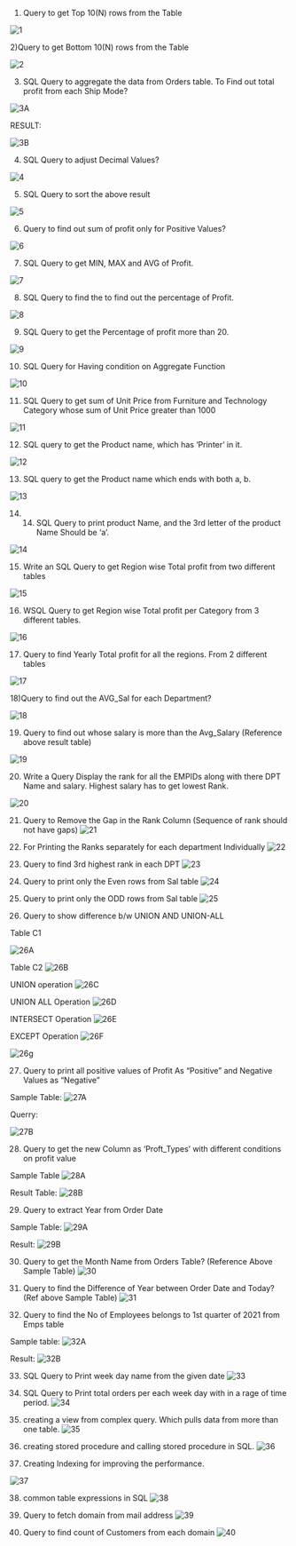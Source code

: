 
1)	Query to get Top 10(N) rows from the Table

![1](https://github.com/MounikaWorld/SQL-Business-Queries/assets/154870380/881fb924-6e3e-476f-9a72-3a91223249f8)


 2)Query to get Bottom 10(N) rows from the Table

 ![2](https://github.com/MounikaWorld/SQL-Business-Queries/assets/154870380/24542c94-3088-40ab-9bd7-1d83f425d029)

3) SQL Query to aggregate the data from Orders table. To Find out total profit from each Ship Mode?  

![3A](https://github.com/MounikaWorld/SQL-Business-Queries/assets/154870380/d4e61a9e-d7f7-4953-823c-711f09df3bf2)

RESULT:

![3B](https://github.com/MounikaWorld/SQL-Business-Queries/assets/154870380/7f340c59-8393-49d4-9c42-95cbb49ffc5a)

4) SQL Query to adjust Decimal Values?

![4](https://github.com/MounikaWorld/SQL-Business-Queries/assets/154870380/e42566d1-0be4-4aa3-bc45-640072ba786b)

5) SQL Query to sort the above result

![5](https://github.com/MounikaWorld/SQL-Business-Queries/assets/154870380/ccab8543-6797-4de2-9266-8d2a50f68dfc)

6) Query to find out sum of profit only for Positive Values?

![6](https://github.com/MounikaWorld/SQL-Business-Queries/assets/154870380/f298ef28-225b-4022-aee7-20658971d192)

7) SQL Query to get MIN, MAX and AVG of Profit.

![7](https://github.com/MounikaWorld/SQL-Business-Queries/assets/154870380/0eebc55c-7fff-4b1f-95b1-1eee60a6f4b3)

8) SQL Query to find the to find out the percentage of Profit.

![8](https://github.com/MounikaWorld/SQL-Business-Queries/assets/154870380/d934bf4f-aa09-4544-b793-e6815b17f973)

9) SQL Query to get the Percentage of profit more than 20.

![9](https://github.com/MounikaWorld/SQL-Business-Queries/assets/154870380/db8894cc-5757-4a94-bea7-dba11cd3dea8)

10) SQL Query for Having condition on Aggregate Function 

![10](https://github.com/MounikaWorld/SQL-Business-Queries/assets/154870380/e061c600-543b-4f0c-85f1-ab299c06ca36)

11) SQL Query to get sum of Unit Price from Furniture and Technology Category whose sum of Unit Price greater than 1000

![11](https://github.com/MounikaWorld/SQL-Business-Queries/assets/154870380/aea20350-6a1e-4dc4-a369-0ffa1a6cf6be)

12) SQL query to get the Product name, which has ‘Printer’ in it.

![12](https://github.com/MounikaWorld/SQL-Business-Queries/assets/154870380/6eb8e68f-f02a-480f-8d16-c71eb300fc0b)

13) SQL query to get the Product name which ends with both a, b.

![13](https://github.com/MounikaWorld/SQL-Business-Queries/assets/154870380/e156743a-8852-44af-a77d-b138dbd6f89c)

14) 14) SQL Query to print product Name, and the 3rd letter of the product Name Should be ‘a’.

![14](https://github.com/MounikaWorld/SQL-Business-Queries/assets/154870380/438d18e3-8943-4b8e-b8cf-881a2e278f28)

15) Write an SQL Query to get Region wise Total profit from two different tables

![15](https://github.com/MounikaWorld/SQL-Business-Queries/assets/154870380/3b5cc431-49f6-49b4-b298-e5cb149f4ffc)

 16) WSQL Query to get Region wise Total profit per Category from 3 different tables.

 ![16](https://github.com/MounikaWorld/SQL-Business-Queries/assets/154870380/130c8bfa-2ea7-4c07-a383-890a2272c0a7)

 17) Query to find Yearly Total profit for all the regions. From 2 different tables

 ![17](https://github.com/MounikaWorld/SQL-Business-Queries/assets/154870380/26bf782e-a027-40bc-8998-ba6988f7c523)

18)Query to find out the AVG_Sal for each Department?

![18](https://github.com/MounikaWorld/SQL-Business-Queries/assets/154870380/40e16a24-e57a-40d4-adee-fc3f134d7785)

19) Query to find out whose salary is more than the Avg_Salary (Reference above result table)

![19](https://github.com/MounikaWorld/SQL-Business-Queries/assets/154870380/324fc9ac-ae9c-413f-af3f-6a0a4c58981d)

20) Write a Query Display the rank for all the EMPIDs along with there DPT Name and salary. Highest salary has to get lowest Rank.

![20](https://github.com/MounikaWorld/SQL-Business-Queries/assets/154870380/02a6c13c-b9c8-4180-aaf5-4ae317929742)


21) Query to Remove the Gap in the Rank Column (Sequence of rank should not have gaps)
![21](https://github.com/MounikaWorld/SQL-Business-Queries/assets/154870380/17c5d8d5-8999-489c-adc9-26658ba973c2)


22) For Printing the Ranks separately for each department Individually
![22](https://github.com/MounikaWorld/SQL-Business-Queries/assets/154870380/ff3b0828-ae24-4313-9191-1a2c3f78d90d)


23) Query to find 3rd highest rank in each DPT
![23](https://github.com/MounikaWorld/SQL-Business-Queries/assets/154870380/4eda84c3-6e58-4b25-a669-5aa164ebacf6)


24) Query to print only the Even rows from Sal table
![24](https://github.com/MounikaWorld/SQL-Business-Queries/assets/154870380/5e6b9a90-0ddf-4662-8946-f66d2720a097)


25) Query to print only the ODD rows from Sal table
![25](https://github.com/MounikaWorld/SQL-Business-Queries/assets/154870380/9a3cec0e-f164-4394-aaf8-1afa74833e2b)

26) Query to show difference b/w UNION AND UNION-ALL

Table C1 

![26A](https://github.com/MounikaWorld/SQL-Business-Queries/assets/154870380/32c83d2c-0e6d-4960-acc2-43ce1cb17d7a)

Table C2
![26B](https://github.com/MounikaWorld/SQL-Business-Queries/assets/154870380/45f84582-f322-4ff8-ba9a-f0d0a54baf94)

UNION operation
![26C](https://github.com/MounikaWorld/SQL-Business-Queries/assets/154870380/c0efb509-2065-4114-8cf2-9f573faaba6d)



UNION ALL Operation
![26D](https://github.com/MounikaWorld/SQL-Business-Queries/assets/154870380/23a6fc3d-4257-4cf9-87e2-6e4663637f68)

INTERSECT Operation
![26E](https://github.com/MounikaWorld/SQL-Business-Queries/assets/154870380/0347f08c-7309-4542-b5fe-a878ba7e64c1)


EXCEPT Operation
![26F](https://github.com/MounikaWorld/SQL-Business-Queries/assets/154870380/03c37b09-f3e2-46c4-8b29-efdbf2180da2)

![26g](https://github.com/MounikaWorld/SQL-Business-Queries/assets/154870380/7834ede9-22d1-49be-8cab-70fc19f7f035)



27) Query to print all positive values of Profit As “Positive” and Negative Values as “Negative”

Sample Table:
![27A](https://github.com/MounikaWorld/SQL-Business-Queries/assets/154870380/bf2c6bf7-e41a-4cdd-ba8f-2ef2a4f3ca3f)

Querry: 

![27B](https://github.com/MounikaWorld/SQL-Business-Queries/assets/154870380/de1bc5fa-1e6a-4851-9f67-de711da1825e)

28) Query to get the new Column as ‘Proft_Types’ with different conditions on profit value

Sample Table
![28A](https://github.com/MounikaWorld/SQL-Business-Queries/assets/154870380/ffc75608-a064-4509-9b11-e2080d3da330)

Result Table:
![28B](https://github.com/MounikaWorld/SQL-Business-Queries/assets/154870380/81308c7e-e3ad-4377-8a23-cfcc9a9ae98e)

29) Query to extract Year from Order Date

Sample Table:
![29A](https://github.com/MounikaWorld/SQL-Business-Queries/assets/154870380/d8bf3c93-024e-4fd5-8a64-be47cda90bc7)

Result: 
![29B](https://github.com/MounikaWorld/SQL-Business-Queries/assets/154870380/8b685e1f-68af-4f7a-9b0d-006d6cfc3476)


30) Query to get the Month Name from Orders Table? (Reference Above Sample Table)
![30](https://github.com/MounikaWorld/SQL-Business-Queries/assets/154870380/6a13d7d7-39fe-4721-9d35-5172f1a32218)


31) Query to find the Difference of Year between Order Date and Today? (Ref above Sample Table)
![31](https://github.com/MounikaWorld/SQL-Business-Queries/assets/154870380/c10f8c66-8bd9-4d97-b7ee-68878d631045)


32) Query to find the No of Employees belongs to 1st quarter of 2021 from Emps table

Sample table:
![32A](https://github.com/MounikaWorld/SQL-Business-Queries/assets/154870380/31685af9-55a8-4051-986f-40e0f8635313)

Result:
![32B](https://github.com/MounikaWorld/SQL-Business-Queries/assets/154870380/4967fb5f-6bb8-4400-81d1-b3d235a5a1a9)

33) SQL Query to Print week day name from the given date
![33](https://github.com/MounikaWorld/SQL-Business-Queries/assets/154870380/92796b0c-612d-4d06-b763-3ea8f41617ab)

34) SQL Query to Print total orders per each week day with in a rage of time period.
![34](https://github.com/MounikaWorld/SQL-Business-Queries/assets/154870380/a33dd37f-06ad-478f-9db6-2c535d41cbc2)

35) creating a view from complex query. Which pulls data from more than one table. 
![35](https://github.com/MounikaWorld/SQL-Business-Queries/assets/154870380/e1a17773-87c1-41f3-882d-02849bb7e5c2)

36) creating stored procedure and calling stored procedure in SQL.
![36](https://github.com/MounikaWorld/SQL-Business-Queries/assets/154870380/5eb9eb64-056b-4bfc-b07a-cdc7dff980e1)


37) Creating Indexing for improving the performance. 

![37](https://github.com/MounikaWorld/SQL-Business-Queries/assets/154870380/50140e23-caed-4519-8d57-7aeb8643d3d3)

38) common table expressions in SQL
![38](https://github.com/MounikaWorld/SQL-Business-Queries/assets/154870380/3fe81893-4ea4-4729-b485-13ea216bc9d6)


39) Query to fetch domain from mail address
![39](https://github.com/MounikaWorld/SQL-Business-Queries/assets/154870380/41c2a482-effc-4ba5-88bf-349c1bff9e5b)

40) Query to find count of Customers from each domain
![40](https://github.com/MounikaWorld/SQL-Business-Queries/assets/154870380/8736fe94-8ac2-42c0-9f49-28b24dd7abe8)







